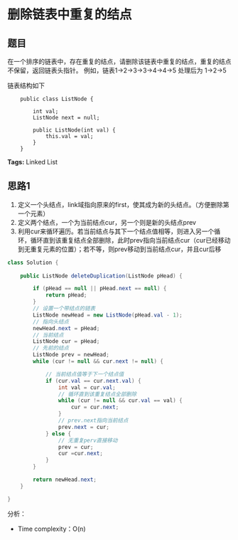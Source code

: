 # 删除链表中重复的结点

## 题目 

在一个排序的链表中，存在重复的结点，请删除该链表中重复的结点，重复的结点不保留，返回链表头指针。 例如，链表1->2->3->3->4->4->5 处理后为 1->2->5

链表结构如下
```
	public class ListNode {

    	int val;
    	ListNode next = null;

    	public ListNode(int val) {
        	this.val = val;
    	}
	}
```

**Tags:** Linked List

## 思路1 
1. 定义一个头结点，link域指向原来的first，使其成为新的头结点。（方便删除第一个元素）
2. 定义两个结点，一个为当前结点cur，另一个则是新的头结点prev
3. 利用cur来循环遍历。若当前结点与其下一个结点值相等，则进入另一个循环，循环直到该重复结点全部删除，此时prev指向当前结点cur（cur已经移动到无重复元素的位置）；若不等，则prev移动到当前结点cur，并且cur后移

```java
class Solution { 
  
 	public ListNode deleteDuplication(ListNode pHead) {

        if (pHead == null || pHead.next == null) {
            return pHead;
        }
        // 设置一个带结点的链表
        ListNode newHead = new ListNode(pHead.val - 1);
        // 指向头结点
        newHead.next = pHead;
        // 当前结点
        ListNode cur = pHead;
        // 先前的结点
        ListNode prev = newHead;
        while (cur != null && cur.next != null) {

            // 当前结点值等于下一个结点值
            if (cur.val == cur.next.val) {
                int val = cur.val;
                // 循环直到该重复结点全部删除
                while (cur != null && cur.val == val) {
                    cur = cur.next;
                }
                // prev.next指向当前结点
                prev.next = cur;
            } else {
                // 无重复perv直接移动
                prev = cur;
                cur =cur.next;
            }
        }

        return newHead.next;
    }

}
```
分析：

- Time complexity：O(n)